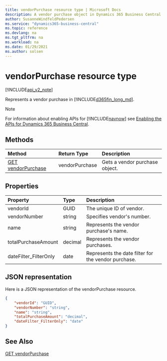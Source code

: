 ```yaml
---
title: vendorPurchase resource type | Microsoft Docs
description: A vendor purchase object in Dynamics 365 Business Central.
author: SusanneWindfeldPedersen
ms.service: "dynamics365-business-central"
ms.topic: reference
ms.devlang: na
ms.tgt_pltfrm: na
ms.workload: na
ms.date: 01/29/2021
ms.author: solsen
---
```


<!-- START>DO_NOT_EDIT -->
<!-- IMPORTANT:Do not edit any of the content between here and the END>DO_NOT_EDIT. -->
# vendorPurchase resource type

[!INCLUDE[api_v2_note](../../includes/api_v2_note.md)]

Represents a vendor purchase in [!INCLUDE[d365fin_long_md](../../includes/d365fin_long_md.md)].

> [!NOTE]
> For information about enabling APIs for [!INCLUDE[navnow](../../includes/navnow_md.md)] see [Enabling the APIs for Dynamics 365 Business Central](../enabling-apis-for-dynamics-nav.md).

## Methods

| Method | Return Type|Description |
|:--------------------|:-----------|:-------------------------|
|[GET vendorPurchase](../api/dynamics_vendorpurchase_get.md)|vendorPurchase|Gets a vendor purchase object.|



## Properties

| Property           | Type   |Description     |
|:-------------------|:-------|:---------------|
|vendorId|GUID|The unique ID of vendor.|
|vendorNumber|string|Specifies vendor's number.|
|name|string|Represents the vendor purchase's name.|
|totalPurchaseAmount|decimal|Represents the vendor purchases.|
|dateFilter_FilterOnly|date|Represents the date filter for the vendor purchase.|

## JSON representation

Here is a JSON representation of the vendorPurchase resource.


```json
{
    "vendorId": "GUID",
    "vendorNumber": "string",
    "name": "string",
    "totalPurchaseAmount": "decimal",
    "dateFilter_FilterOnly": "date"
}
```
<!-- IMPORTANT: END>DO_NOT_EDIT -->



## See Also
[GET vendorPurchase](../api/dynamics_vendorPurchase_Get.md)
